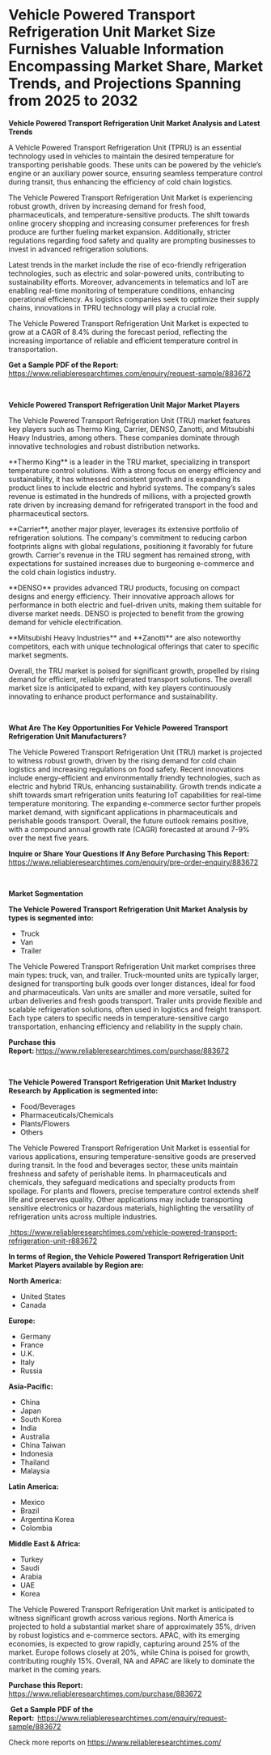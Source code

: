 <p><h1>Vehicle Powered Transport Refrigeration Unit Market Size Furnishes Valuable Information Encompassing Market Share, Market Trends, and Projections Spanning from 2025 to 2032</h1></p><p><strong>Vehicle Powered Transport Refrigeration Unit Market Analysis and Latest Trends</strong></p>
<p><p>A Vehicle Powered Transport Refrigeration Unit (TPRU) is an essential technology used in vehicles to maintain the desired temperature for transporting perishable goods. These units can be powered by the vehicle’s engine or an auxiliary power source, ensuring seamless temperature control during transit, thus enhancing the efficiency of cold chain logistics.</p><p>The Vehicle Powered Transport Refrigeration Unit Market is experiencing robust growth, driven by increasing demand for fresh food, pharmaceuticals, and temperature-sensitive products. The shift towards online grocery shopping and increasing consumer preferences for fresh produce are further fueling market expansion. Additionally, stricter regulations regarding food safety and quality are prompting businesses to invest in advanced refrigeration solutions.</p><p>Latest trends in the market include the rise of eco-friendly refrigeration technologies, such as electric and solar-powered units, contributing to sustainability efforts. Moreover, advancements in telematics and IoT are enabling real-time monitoring of temperature conditions, enhancing operational efficiency. As logistics companies seek to optimize their supply chains, innovations in TPRU technology will play a crucial role. </p><p>The Vehicle Powered Transport Refrigeration Unit Market is expected to grow at a CAGR of 8.4% during the forecast period, reflecting the increasing importance of reliable and efficient temperature control in transportation.</p></p>
<p><strong>Get a Sample PDF of the Report:&nbsp;</strong> <a href="https://www.reliableresearchtimes.com/enquiry/request-sample/883672?utm_campaign=2198&utm_medium=2&utm_source=Github&utm_content=ia&utm_term=24022025&utm_id=vehicle-powered-transport-refrigeration-unit">https://www.reliableresearchtimes.com/enquiry/request-sample/883672</a></p>
<p>&nbsp;</p>
<p><strong>Vehicle Powered Transport Refrigeration Unit Major Market Players</strong></p>
<p><p>The Vehicle Powered Transport Refrigeration Unit (TRU) market features key players such as Thermo King, Carrier, DENSO, Zanotti, and Mitsubishi Heavy Industries, among others. These companies dominate through innovative technologies and robust distribution networks. </p><p>**Thermo King** is a leader in the TRU market, specializing in transport temperature control solutions. With a strong focus on energy efficiency and sustainability, it has witnessed consistent growth and is expanding its product lines to include electric and hybrid systems. The company’s sales revenue is estimated in the hundreds of millions, with a projected growth rate driven by increasing demand for refrigerated transport in the food and pharmaceutical sectors.</p><p>**Carrier**, another major player, leverages its extensive portfolio of refrigeration solutions. The company's commitment to reducing carbon footprints aligns with global regulations, positioning it favorably for future growth. Carrier's revenue in the TRU segment has remained strong, with expectations for sustained increases due to burgeoning e-commerce and the cold chain logistics industry.</p><p>**DENSO** provides advanced TRU products, focusing on compact designs and energy efficiency. Their innovative approach allows for performance in both electric and fuel-driven units, making them suitable for diverse market needs. DENSO is projected to benefit from the growing demand for vehicle electrification.</p><p>**Mitsubishi Heavy Industries** and **Zanotti** are also noteworthy competitors, each with unique technological offerings that cater to specific market segments. </p><p>Overall, the TRU market is poised for significant growth, propelled by rising demand for efficient, reliable refrigerated transport solutions. The overall market size is anticipated to expand, with key players continuously innovating to enhance product performance and sustainability.</p></p>
<p>&nbsp;</p>
<p><strong>What Are The Key Opportunities For Vehicle Powered Transport Refrigeration Unit Manufacturers?</strong></p>
<p><p>The Vehicle Powered Transport Refrigeration Unit (TRU) market is projected to witness robust growth, driven by the rising demand for cold chain logistics and increasing regulations on food safety. Recent innovations include energy-efficient and environmentally friendly technologies, such as electric and hybrid TRUs, enhancing sustainability. Growth trends indicate a shift towards smart refrigeration units featuring IoT capabilities for real-time temperature monitoring. The expanding e-commerce sector further propels market demand, with significant applications in pharmaceuticals and perishable goods transport. Overall, the future outlook remains positive, with a compound annual growth rate (CAGR) forecasted at around 7-9% over the next five years.</p></p>
<p><strong>Inquire or Share Your Questions If Any Before Purchasing This Report:</strong> <a href="https://www.reliableresearchtimes.com/enquiry/pre-order-enquiry/883672?utm_campaign=2198&utm_medium=2&utm_source=Github&utm_content=ia&utm_term=24022025&utm_id=vehicle-powered-transport-refrigeration-unit">https://www.reliableresearchtimes.com/enquiry/pre-order-enquiry/883672</a></p>
<p>&nbsp;</p>
<p><strong>Market Segmentation</strong></p>
<p><strong>The Vehicle Powered Transport Refrigeration Unit Market Analysis by types is segmented into:</strong></p>
<p><ul><li>Truck</li><li>Van</li><li>Trailer</li></ul></p>
<p><p>The Vehicle Powered Transport Refrigeration Unit market comprises three main types: truck, van, and trailer. Truck-mounted units are typically larger, designed for transporting bulk goods over longer distances, ideal for food and pharmaceuticals. Van units are smaller and more versatile, suited for urban deliveries and fresh goods transport. Trailer units provide flexible and scalable refrigeration solutions, often used in logistics and freight transport. Each type caters to specific needs in temperature-sensitive cargo transportation, enhancing efficiency and reliability in the supply chain.</p></p>
<p><strong>Purchase this Report:&nbsp;</strong><a href="https://www.reliableresearchtimes.com/purchase/883672?utm_campaign=2198&utm_medium=2&utm_source=Github&utm_content=ia&utm_term=24022025&utm_id=vehicle-powered-transport-refrigeration-unit">https://www.reliableresearchtimes.com/purchase/883672</a></p>
<p>&nbsp;</p>
<p><strong>The Vehicle Powered Transport Refrigeration Unit Market Industry Research by Application is segmented into:</strong></p>
<p><ul><li>Food/Beverages</li><li>Pharmaceuticals/Chemicals</li><li>Plants/Flowers</li><li>Others</li></ul></p>
<p><p>The Vehicle Powered Transport Refrigeration Unit Market is essential for various applications, ensuring temperature-sensitive goods are preserved during transit. In the food and beverages sector, these units maintain freshness and safety of perishable items. In pharmaceuticals and chemicals, they safeguard medications and specialty products from spoilage. For plants and flowers, precise temperature control extends shelf life and preserves quality. Other applications may include transporting sensitive electronics or hazardous materials, highlighting the versatility of refrigeration units across multiple industries.</p></p>
<p><a href="https://www.reliableresearchtimes.com/vehicle-powered-transport-refrigeration-unit-r883672?utm_campaign=2198&utm_medium=2&utm_source=Github&utm_content=ia&utm_term=24022025&utm_id=vehicle-powered-transport-refrigeration-unit">&nbsp;https://www.reliableresearchtimes.com/vehicle-powered-transport-refrigeration-unit-r883672</a></p>
<p><strong>In terms of Region, the Vehicle Powered Transport Refrigeration Unit Market Players available by Region are:</strong></p>
<p>
    <p> <strong> North America: </strong>
        <ul>
            <li>United States</li>
            <li>Canada</li>
        </ul>
        </p> 
    <p> <strong> Europe: </strong>
        <ul>
            <li>Germany</li>
            <li>France</li>
            <li>U.K.</li>
            <li>Italy</li>
            <li>Russia</li>
        </ul>
        </p> 
    <p> <strong> Asia-Pacific: </strong>
        <ul>
            <li>China</li>
            <li>Japan</li>
            <li>South Korea</li>
            <li>India</li>
            <li>Australia</li>
            <li>China Taiwan</li>
            <li>Indonesia</li>
            <li>Thailand</li>
            <li>Malaysia</li>
        </ul>
        </p> 
    <p> <strong> Latin America: </strong>
        <ul>
            <li>Mexico</li>
            <li>Brazil</li>
            <li>Argentina Korea</li>
            <li>Colombia</li>
        </ul>
        </p> 
    <p> <strong> Middle East & Africa: </strong>
        <ul>
            <li>Turkey</li>
            <li>Saudi</li>
            <li>Arabia</li>
            <li>UAE</li>
            <li>Korea</li>
        </ul>
    </p>
    </p>
<p><p>The Vehicle Powered Transport Refrigeration Unit market is anticipated to witness significant growth across various regions. North America is projected to hold a substantial market share of approximately 35%, driven by robust logistics and e-commerce sectors. APAC, with its emerging economies, is expected to grow rapidly, capturing around 25% of the market. Europe follows closely at 20%, while China is poised for growth, contributing roughly 15%. Overall, NA and APAC are likely to dominate the market in the coming years.</p></p>
<p><strong>Purchase this Report: </strong><a href="https://www.reliableresearchtimes.com/purchase/883672?utm_campaign=2198&utm_medium=2&utm_source=Github&utm_content=ia&utm_term=24022025&utm_id=vehicle-powered-transport-refrigeration-unit">https://www.reliableresearchtimes.com/purchase/883672</a></p>
<p>&nbsp;<strong>Get a Sample PDF of the Report:&nbsp;&nbsp;</strong><a href="https://www.reliableresearchtimes.com/enquiry/request-sample/883672?utm_campaign=2198&utm_medium=2&utm_source=Github&utm_content=ia&utm_term=24022025&utm_id=vehicle-powered-transport-refrigeration-unit">https://www.reliableresearchtimes.com/enquiry/request-sample/883672</a></p>
<p><strong></strong></p>
<p>Check more reports on <a href="https://www.reliableresearchtimes.com/?utm_campaign=2198&utm_medium=2&utm_source=Github&utm_content=ia&utm_term=24022025&utm_id=vehicle-powered-transport-refrigeration-unit">https://www.reliableresearchtimes.com/</a></p>
